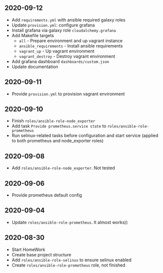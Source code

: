 ## 2020-09-12

- Add `requirements.yml` with ansible required galaxy roles
- Update `provision.yml`: configure grafana
- Install grafana via galaxy role `cloudalchemy.grafana`
- Add Makefile targets
  - `all` - Prepare environment and up vagrant instance
  - `ansible_requirements` - Install ansible requirements
  - `vagrant_up` - Up vagrant environment
  - `vagrant_destroy` - Destroy vagrant environment
- Add grafana dashboard `dashboards/custom.json`
- Update documentation

## 2020-09-11

- Provide `provision.yml` to provision vagrant environment

## 2020-09-10

- Finish `roles/ansible-role-node_exporter`
- Add task `Provide prometheus.service state` to `roles/ansible-role-prometheus`
- Run selinux-related tasks before configuration and start service (applied to both prometheus and node_exporter roles)

## 2020-09-08

- Add `roles/ansible-role-node_exporter`. Not tested

## 2020-09-06

- Provide prometheus default config

## 2020-09-04

- Update `roles/ansible-role-prometheus`. It almost works))

## 2020-08-30

- Start HomeWork
- Create base project structure
- Add `roles/ansible-role-selinux` to ensure selinux enabled
- Create `roles/ansible-role-prometheus` role, not finished
